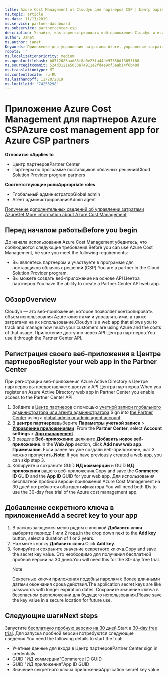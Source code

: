 ```yaml
---
title: Azure Cost Management от Cloudyn для партнеров CSP | Центр партнеров
ms.topic: article
ms.date: 11/13/2019
ms.service: partner-dashboard
ms.subservice: partnercenter-csp
description: Узнайте, как зарегистрировать веб-приложение Cloudyn и использовать секретный ключ в центре партнеров, чтобы вы могли использовать приложение для мониторинга использования и затрат Azure.
author: Janet
ms.author: janet
Keywords: Приложение для управления затратами Azure, управление затратами, веб-приложения
robots: ''
ms.localizationpriority: medium
ms.openlocfilehash: b05f2085aad63f8a0e23fa44de97550d13053f86
ms.sourcegitcommit: 524d3121e5053a74911e2fd4e9cf5aab14f6b48d
ms.translationtype: MT
ms.contentlocale: ru-RU
ms.lasthandoff: 11/20/2019
ms.locfileid: "74253298"
---
```

# <a name="azure-cost-management-app-for-azure-csp-partners"></a><span data-ttu-id="06c7b-104">Приложение Azure Cost Management для партнеров Azure CSP</span><span class="sxs-lookup"><span data-stu-id="06c7b-104">Azure cost management app for Azure CSP partners</span></span>  

<span data-ttu-id="06c7b-105">**Относится к**</span><span class="sxs-lookup"><span data-stu-id="06c7b-105">**Applies to**</span></span>

- <span data-ttu-id="06c7b-106">Центр партнеров</span><span class="sxs-lookup"><span data-stu-id="06c7b-106">Partner Center</span></span>
- <span data-ttu-id="06c7b-107">Партнеры по программе поставщиков облачных решений</span><span class="sxs-lookup"><span data-stu-id="06c7b-107">Cloud Solution Provider program partners</span></span>

<span data-ttu-id="06c7b-108">**Соответствующие роли**</span><span class="sxs-lookup"><span data-stu-id="06c7b-108">**Appropriate roles**</span></span>

- <span data-ttu-id="06c7b-109">Глобальный администратор</span><span class="sxs-lookup"><span data-stu-id="06c7b-109">Global admin</span></span>
- <span data-ttu-id="06c7b-110">Агент администрирования</span><span class="sxs-lookup"><span data-stu-id="06c7b-110">Admin agent</span></span>

[<span data-ttu-id="06c7b-111">Получение дополнительных сведений об управлении затратами Azure</span><span class="sxs-lookup"><span data-stu-id="06c7b-111">Get More information about Azure Cost Management</span></span>](https://go.microsoft.com/fwlink/p/?linkid=857893)

## <a name="before-you-begin"></a><span data-ttu-id="06c7b-112">Перед началом работы</span><span class="sxs-lookup"><span data-stu-id="06c7b-112">Before you begin</span></span>
<span data-ttu-id="06c7b-113">До начала использования Azure Cost Management убедитесь, что соблюдаются следующие требования:</span><span class="sxs-lookup"><span data-stu-id="06c7b-113">Before you can use Azure Cost Management, be sure you meet the following requirements:</span></span>

- <span data-ttu-id="06c7b-114">Вы являетесь партнером и участвуете в программе для поставщиков облачных решений (CSP).</span><span class="sxs-lookup"><span data-stu-id="06c7b-114">You are a partner in the Cloud Solution Provider program.</span></span>
- <span data-ttu-id="06c7b-115">Вы можете создать веб-приложение на основе API Центра партнеров.</span><span class="sxs-lookup"><span data-stu-id="06c7b-115">You have the ability to create a Partner Center API web app.</span></span>

## <a name="overview"></a><span data-ttu-id="06c7b-116">Обзор</span><span class="sxs-lookup"><span data-stu-id="06c7b-116">Overview</span></span>

<span data-ttu-id="06c7b-117">Cloudyn — это веб-приложение, которое позволяет контролировать объем использования Azure клиентами и управлять ими, а также затратами на их использование.</span><span class="sxs-lookup"><span data-stu-id="06c7b-117">Cloudyn is a web app that allows you to track and manage how much your customers are using Azure and the costs of that usage.</span></span> <span data-ttu-id="06c7b-118">Приложение доступно через API Центра партнеров.</span><span class="sxs-lookup"><span data-stu-id="06c7b-118">You use it through the Partner Center API.</span></span>

## <a name="register-your-web-app-in-the-partner-center"></a><span data-ttu-id="06c7b-119">Регистрация своего веб-приложения в Центре партнеров</span><span class="sxs-lookup"><span data-stu-id="06c7b-119">Register your web app in the Partner Center</span></span>
<span data-ttu-id="06c7b-120">При регистрации веб-приложения Azure Active Directory в Центре партнеров вы предоставляете доступ к API Центра партнеров.</span><span class="sxs-lookup"><span data-stu-id="06c7b-120">When you register an Azure Active Directory web app in Partner Center you enable access to the Partner Center API.</span></span> 
1.  <span data-ttu-id="06c7b-121">Войдите в [Центр партнеров](https://partnercenter.microsoft.com/pcv/dashboard/overview) с помощью [учетной записи глобального администратора или агента администратора](create-user-accounts-and-set-permissions.md).</span><span class="sxs-lookup"><span data-stu-id="06c7b-121">Sign into [the Partner Center](https://partnercenter.microsoft.com/pcv/dashboard/overview) using a [global admin or admin agent account](create-user-accounts-and-set-permissions.md).</span></span>
2.  <span data-ttu-id="06c7b-122">В **центре партнеров**выберите **Параметры учетной записи** &gt; **[Управление приложениями](https://partnercenter.microsoft.com/pcv/apiintegration/appmanagement)** .</span><span class="sxs-lookup"><span data-stu-id="06c7b-122">From the **Partner Center**, select **Account settings** &gt; **[App management](https://partnercenter.microsoft.com/pcv/apiintegration/appmanagement)**.</span></span>
3.  <span data-ttu-id="06c7b-123">В разделе **Веб-приложение** щелкните **Добавить новое веб-приложение**.</span><span class="sxs-lookup"><span data-stu-id="06c7b-123">In the **Web App** section, click **Add new web app**.</span></span>
<br> <span data-ttu-id="06c7b-124">**Примечание**. Если ранее вы уже создали веб-приложение, шаг 3 можно пропустить.</span><span class="sxs-lookup"><span data-stu-id="06c7b-124">**Note**: If you have previously created a web app, you can skip step 3.</span></span>
4.  <span data-ttu-id="06c7b-125">Копируйте и сохраните GUID **ИД коммерции** и GUID **ИД приложения** вашего веб-приложения.</span><span class="sxs-lookup"><span data-stu-id="06c7b-125">Copy and save the **Commerce ID** GUID and the **App ID** GUID for your web app.</span></span> <span data-ttu-id="06c7b-126">Для использования бесплатной пробной версии приложения Azure Cost Management на 30 дней потребуются оба идентификатора.</span><span class="sxs-lookup"><span data-stu-id="06c7b-126">You will need both IDs to use the 30-day free trial of the Azure cost management app.</span></span>

## <a name="add-a-secret-key-to-your-app"></a><span data-ttu-id="06c7b-127">Добавление секретного ключа в приложение</span><span class="sxs-lookup"><span data-stu-id="06c7b-127">Add a secret key to your app</span></span>
1. <span data-ttu-id="06c7b-128">В раскрывающемся меню рядом с кнопкой **Добавить ключ** выберите период: 1 или 2 года.</span><span class="sxs-lookup"><span data-stu-id="06c7b-128">In the drop down next to the **Add key** button, select a duration of 1 or 2 years.</span></span>
2. <span data-ttu-id="06c7b-129">Нажмите кнопку **Добавить ключ**.</span><span class="sxs-lookup"><span data-stu-id="06c7b-129">Click **Add key**.</span></span> 
3. <span data-ttu-id="06c7b-130">Копируйте и сохраните значение секретного ключа.</span><span class="sxs-lookup"><span data-stu-id="06c7b-130">Copy and save the secret key value.</span></span> <span data-ttu-id="06c7b-131">Это необходимо для получения бесплатной пробной версии на 30 дней.</span><span class="sxs-lookup"><span data-stu-id="06c7b-131">You will need this for the 30-day free trial.</span></span><br>
   > [!NOTE]  
   > <span data-ttu-id="06c7b-132">Секретные ключи приложения подобны паролям с более длинными датами окончания срока действия.</span><span class="sxs-lookup"><span data-stu-id="06c7b-132">The application secret keys are like passwords with longer expiration dates.</span></span> <span data-ttu-id="06c7b-133">Сохраните значение ключа в безопасном расположении для будущего использования.</span><span class="sxs-lookup"><span data-stu-id="06c7b-133">Please save the key value in a secure location for future use.</span></span>

## <a name="next-steps"></a><span data-ttu-id="06c7b-134">Следующие шаги</span><span class="sxs-lookup"><span data-stu-id="06c7b-134">Next steps</span></span>
<span data-ttu-id="06c7b-135">Запустите [бесплатную пробную версию на 30 дней](https://go.microsoft.com/fwlink/?linkid=857895).</span><span class="sxs-lookup"><span data-stu-id="06c7b-135">Start a [30-day free trial](https://go.microsoft.com/fwlink/?linkid=857895).</span></span>
<span data-ttu-id="06c7b-136">Для запуска пробной версии потребуются следующие сведения:</span><span class="sxs-lookup"><span data-stu-id="06c7b-136">You need the following details to start the trial:</span></span>
- <span data-ttu-id="06c7b-137">Учетные данные для входа в Центр партнеров</span><span class="sxs-lookup"><span data-stu-id="06c7b-137">Partner Center sign in credentials</span></span>
- <span data-ttu-id="06c7b-138">GUID "ИД коммерции"</span><span class="sxs-lookup"><span data-stu-id="06c7b-138">Commerce ID GUID</span></span>
- <span data-ttu-id="06c7b-139">GUID "ИД приложения"</span><span class="sxs-lookup"><span data-stu-id="06c7b-139">App ID GUID</span></span>
- <span data-ttu-id="06c7b-140">Значение секретного ключа приложения</span><span class="sxs-lookup"><span data-stu-id="06c7b-140">Application secret key value</span></span>
